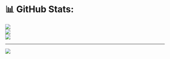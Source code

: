 # 📊 GitHub Stats:
![](https://github-readme-stats.vercel.app/api?username=nagaditya39&theme=dark&hide_border=false&include_all_commits=true&count_private=true)<br/>
![](https://github-readme-streak-stats.herokuapp.com/?user=nagaditya39&theme=dark&hide_border=false)<br/>
![](https://github-readme-stats.vercel.app/api/top-langs/?username=nagaditya39&theme=dark&hide_border=false&include_all_commits=true&count_private=true&layout=compact)

---
[![](https://visitcount.itsvg.in/api?id=nagaditya39&icon=0&color=0)](https://visitcount.itsvg.in)
